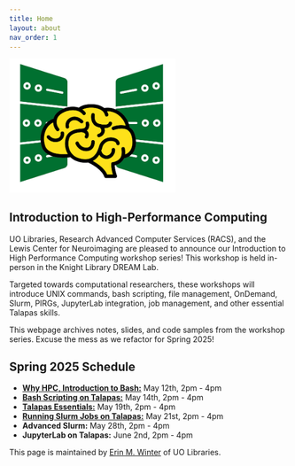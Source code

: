 ```yaml
---
title: Home
layout: about
nav_order: 1
---
```


<img src="./images/hpclogo.png" alt="drawing" width="300"/>

## Introduction to High-Performance Computing
UO Libraries, Research Advanced Computer Services (RACS), and the Lewis Center for Neuroimaging are pleased to announce our Introduction to High Performance Computing workshop series!
This workshop is held in-person in the Knight Library DREAM Lab.

Targeted towards computational researchers, these workshops will introduce UNIX commands, bash scripting, file management, OnDemand, Slurm, PIRGs, JupyterLab integration, job management, and other essential Talapas skills. 

This webpage archives notes, slides, and code samples from the workshop series. Excuse the mess as we refactor for Spring 2025!

## Spring 2025 Schedule
* [**Why HPC, Introduction to Bash:**](./bash/main.html) May 12th, 2pm - 4pm
* [**Bash Scripting on Talapas:**](./talapas-scripting/main.html) May 14th, 2pm - 4pm
* [**Talapas Essentials:**](./talapas-essentials/main.html) May 19th, 2pm - 4pm
* [**Running Slurm Jobs on Talapas:**](./slurm/main.html) May 21st, 2pm - 4pm
* **Advanced Slurm:** May 28th, 2pm - 4pm
* **JupyterLab on Talapas:** June 2nd, 2pm - 4pm

This page is maintained by [Erin M. Winter](https://library.uoregon.edu/directory/winter) of UO Libraries.
